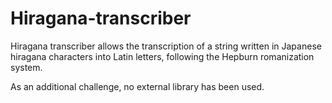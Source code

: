 # Hiragana-transcriber
Hiragana transcriber allows the transcription of a string written in Japanese hiragana characters into Latin letters, following the Hepburn romanization system.

As an additional challenge, no external library has been used. 
